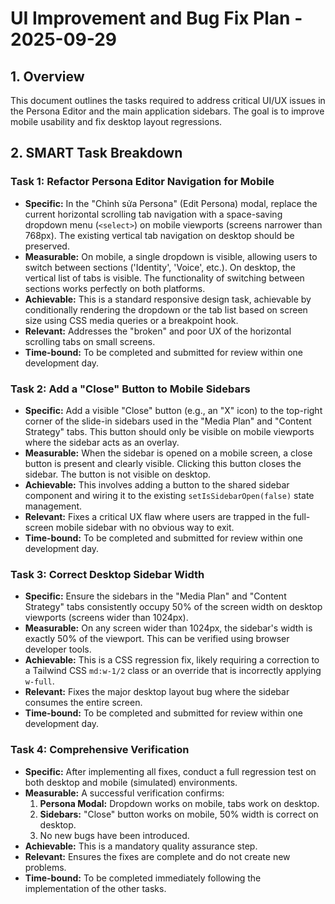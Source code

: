 # UI Improvement and Bug Fix Plan - 2025-09-29

## 1. Overview
This document outlines the tasks required to address critical UI/UX issues in the Persona Editor and the main application sidebars. The goal is to improve mobile usability and fix desktop layout regressions.

## 2. SMART Task Breakdown

### Task 1: Refactor Persona Editor Navigation for Mobile
*   **Specific:** In the "Chỉnh sửa Persona" (Edit Persona) modal, replace the current horizontal scrolling tab navigation with a space-saving dropdown menu (`<select>`) on mobile viewports (screens narrower than 768px). The existing vertical tab navigation on desktop should be preserved.
*   **Measurable:** On mobile, a single dropdown is visible, allowing users to switch between sections ('Identity', 'Voice', etc.). On desktop, the vertical list of tabs is visible. The functionality of switching between sections works perfectly on both platforms.
*   **Achievable:** This is a standard responsive design task, achievable by conditionally rendering the dropdown or the tab list based on screen size using CSS media queries or a breakpoint hook.
*   **Relevant:** Addresses the "broken" and poor UX of the horizontal scrolling tabs on small screens.
*   **Time-bound:** To be completed and submitted for review within one development day.

### Task 2: Add a "Close" Button to Mobile Sidebars
*   **Specific:** Add a visible "Close" button (e.g., an "X" icon) to the top-right corner of the slide-in sidebars used in the "Media Plan" and "Content Strategy" tabs. This button should only be visible on mobile viewports where the sidebar acts as an overlay.
*   **Measurable:** When the sidebar is opened on a mobile screen, a close button is present and clearly visible. Clicking this button closes the sidebar. The button is not visible on desktop.
*   **Achievable:** This involves adding a button to the shared sidebar component and wiring it to the existing `setIsSidebarOpen(false)` state management.
*   **Relevant:** Fixes a critical UX flaw where users are trapped in the full-screen mobile sidebar with no obvious way to exit.
*   **Time-bound:** To be completed and submitted for review within one development day.

### Task 3: Correct Desktop Sidebar Width
*   **Specific:** Ensure the sidebars in the "Media Plan" and "Content Strategy" tabs consistently occupy 50% of the screen width on desktop viewports (screens wider than 1024px).
*   **Measurable:** On any screen wider than 1024px, the sidebar's width is exactly 50% of the viewport. This can be verified using browser developer tools.
*   **Achievable:** This is a CSS regression fix, likely requiring a correction to a Tailwind CSS `md:w-1/2` class or an override that is incorrectly applying `w-full`.
*   **Relevant:** Fixes the major desktop layout bug where the sidebar consumes the entire screen.
*   **Time-bound:** To be completed and submitted for review within one development day.

### Task 4: Comprehensive Verification
*   **Specific:** After implementing all fixes, conduct a full regression test on both desktop and mobile (simulated) environments.
*   **Measurable:** A successful verification confirms:
    1.  **Persona Modal:** Dropdown works on mobile, tabs work on desktop.
    2.  **Sidebars:** "Close" button works on mobile, 50% width is correct on desktop.
    3.  No new bugs have been introduced.
*   **Achievable:** This is a mandatory quality assurance step.
*   **Relevant:** Ensures the fixes are complete and do not create new problems.
*   **Time-bound:** To be completed immediately following the implementation of the other tasks.
